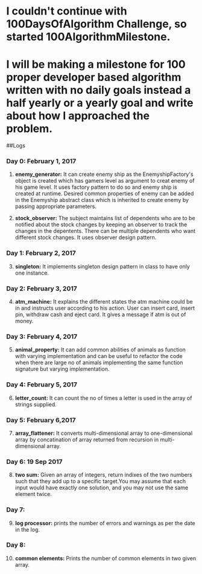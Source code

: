 # I couldn't continue with 100DaysOfAlgorithm Challenge, so started 100AlgorithmMilestone.

# I will be making a milestone for 100 proper developer based algorithm written with no daily goals instead a half yearly or a yearly goal and write about how I approached the problem.

##Logs

### Day 0: February 1, 2017
1) **enemy_generator:** It can create enemy ship as the EnemyshipFactory's object is created which has gamers level as argument to creat enemy of his game level. It uses factory pattern to do so and enemy ship is created at runtime. Desired common properties of enemy can be added in the Enemyship abstract class which is inherited to create enemy by passing appropriate parameters.

2) **stock_observer:**  The subject maintains list of dependents who are to be notified about the stock changes by keeping an observer to track the changes in the depentents. There can be multiple dependents who want different stock changes.  It uses observer design pattern.

### Day 1: February 2, 2017
3) **singleton:** It implements singleton design pattern in class to have only one instance.

### Day 2: February 3, 2017
4) **atm_machine:** It explains the different states the atm machine could be in and instructs user according to his action. User can insert card, insert pin, withdraw cash and eject card. It gives a message if atm is out of money.

### Day 3: February 4, 2017
 5) **animal_property:** It can add common abilities of animals as function with varying implementation and can be useful to refactor the code when there are large no of animals implementing the same function signature but varying implementation.

### Day 4: February 5, 2017
 6) **letter_count:** It can count the no of times a letter is used in the array of strings supplied.

### Day 5: February 6,2017
 7) **array_flattener:** It converts multi-dimensional array to one-dimensional array by concatination of array returned from recursion in multi-dimensional array.

### Day 6: 19 Sep 2017
 8) **two sum:** Given an array of integers, return indixes of the two numbers such that they add up to a specific target.You may assume that each input would have exactly one solution, and you may not use the same element twice.

### Day 7:
 9) **log processor:** prints the number of errors and warnings as per the date in the log.

### Day 8:
 10) **common elements:** Prints the number of common elements in two given array.
